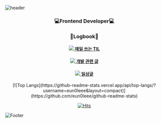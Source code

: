 ![header](https://capsule-render.vercel.app/api?text=Joy%20Github!&type=waving&width=100&height=300&color=gradient)

<h3 align="center"> 💻Frontend Developer💻</h3>
    
<div align="center"> 
    <h3 align="center"> 📝Logbook📝 </h3>
    <h4 align="center">
       <a href="https://velog.io/@eun0leee"><img src="https://img.shields.io/badge/Notion-000000?style=flat&logo=notion&logoColor=white" /> 매일 쓰는 TIL</a>
    </h4>
    <h4 align="center">
      <a href="https://velog.io/@eun0leee"><img src="https://img.shields.io/badge/Velog-20C997?style=flat&logo=Velog&logoColor=white" /> 개발 관련 글</a>
    </h4>
    <h4 align="center">
     <a href="https://blog.naver.com/eun0leee"><img src="https://img.shields.io/badge/Blog-03C75A?style=flat&logo=Naver&logoColor=white" /> 일상글</a>
    </h4>
</div>

<div align="center">
[![Top Langs](https://github-readme-stats.vercel.app/api/top-langs/?username=eun0leee&layout=compact)](https://github.com/eun0leee/github-readme-stats)

[![Hits](https://hits.seeyoufarm.com/api/count/incr/badge.svg?url=https%3A%2F%2Fgithub.com%2Feun0leee%2Fhit-counter&count_bg=%23DC86D8&title_bg=%238F279E&icon=&icon_color=%23E7E7E7&title=hits&edge_flat=false)](https://hits.seeyoufarm.com)
</div>

![Footer](https://capsule-render.vercel.app/api?type=waving&color=auto&height=100&section=footer)
